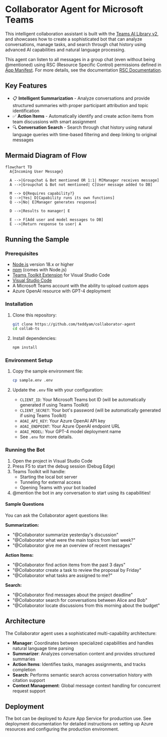 <!--
---
id: collaborator-agent
title: "Collaborator Agent"
description: "AI-powered Microsoft Teams collaboration bot with advanced conversation analysis and task management capabilities."
longDescription: |
  This sample is built with the Teams AI Library v2, and showcases how to create an intelligent collaboration assistant that can analyze conversations, manage action items, and search through chat history using natural language processing and time-based queries.

featuresList:
  - "📋 Intelligent conversation summarization with participant attribution"
  - "✅ Automatic action item identification and task management"
  - "🔍 Natural language search through conversation history"
  - "⏰ Time-based queries with natural language parsing"
tags:
  - "ai"
  - "collaboration"
  - "conversation-analysis"
  - "task-management"
githubUrl: "https://github.com/teddyam/collaborator-agent"
imageUrl: ""
author: "Microsoft"
language: "TypeScript"
demoUrlGif: ""
demoYoutubeVideoId: ""
---
-->

# Collaborator Agent for Microsoft Teams

This intelligent collaboration assistant is built with the [Teams AI Library v2](https://aka.ms/teamsai-v2), and showcases how to create a sophisticated bot that can analyze conversations, manage tasks, and search through chat history using advanced AI capabilities and natural language processing.

This agent can listen to all messages in a group chat (even without being @mentioned) using RSC (Resource Specific Control) permissions defined in [App Manifest](appPackage/manifest.json). For more details, see the documentation [RSC Documentation](https://staticsint.teams.cdn.office.net/evergreen-assets/safelinks/2/atp-safelinks.html).

## Key Features

- 📋 **Intelligent Summarization** - Analyze conversations and provide structured summaries with proper participant attribution and topic identification
- ✅ **Action Items** - Automatically identify and create action items from team discussions with smart assignment
- 🔍 **Conversation Search** - Search through chat history using natural language queries with time-based filtering and deep linking to original messages

## Mermaid Diagram of Flow

```mermaid
flowchart TD
  A{Incoming User Message}

  A -->|Groupchat & Bot mentioned OR 1:1| M[Manager receives message]
  A -->|Groupchat & Bot not mentioned| C[User message added to DB]

  M --> Q{Requires capability?}
  Q -->|Yes| D[Capability runs its own functions]
  Q -->|No| E[Manager generates response]

  D -->|Results to manager| E

  E --> F[Add user and model messages to DB]
  E -->|Return response to user| A
```

## Running the Sample

### Prerequisites

- [Node.js](https://nodejs.org/) version 18.x or higher
- [npm](https://www.npmjs.com/) (comes with Node.js)
- [Teams Toolkit Extension](https://marketplace.visualstudio.com/items?itemName=TeamsDevApp.ms-teams-vscode-extension) for Visual Studio Code
- [Visual Studio Code](https://code.visualstudio.com/)
- A Microsoft Teams account with the ability to upload custom apps
- Azure OpenAI resource with GPT-4 deployment

### Installation

1. Clone this repository:

    ```bash
    git clone https://github.com/teddyam/collaborator-agent
    cd collab-ts
    ```

2. Install dependencies:
    ```bash
    npm install
    ```

### Environment Setup

1. Copy the sample environment file:

    ```bash
    cp sample.env .env
    ```

2. Update the `.env` file with your configuration:
    - `CLIENT_ID`: Your Microsoft Teams bot ID (will be automatically generated if using Teams Toolkit)
    - `CLIENT_SECRET`: Your bot's password (will be automatically generated if using Teams Toolkit)
    - `AOAI_API_KEY`: Your Azure OpenAI API key
    - `AOAI_ENDPOINT`: Your Azure OpenAI endpoint URL
    - `AOAI_MODEL`: Your GPT-4 model deployment name
    - See `.env` for more details.

### Running the Bot

1. Open the project in Visual Studio Code
2. Press F5 to start the debug session (Debug Edge)
3. Teams Toolkit will handle:
    - Starting the local bot server
    - Tunneling for external access
    - Opening Teams with your bot loaded
4. @mention the bot in any conversation to start using its capabilities!

#### Sample Questions

You can ask the Collaborator agent questions like:

**Summarization:**
- "@Collaborator summarize yesterday's discussion"
- "@Collaborator what were the main topics from last week?"
- "@Collaborator give me an overview of recent messages"

**Action Items:**
- "@Collaborator find action items from the past 3 days"
- "@Collaborator create a task to review the proposal by Friday"
- "@Collaborator what tasks are assigned to me?"

**Search:**
- "@Collaborator find messages about the project deadline"
- "@Collaborator search for conversations between Alice and Bob"
- "@Collaborator locate discussions from this morning about the budget"

## Architecture

The Collaborator agent uses a sophisticated multi-capability architecture:

- **Manager**: Coordinates between specialized capabilities and handles natural language time parsing
- **Summarizer**: Analyzes conversation content and provides structured summaries
- **Action Items**: Identifies tasks, manages assignments, and tracks completion
- **Search**: Performs semantic search across conversation history with citation support
- **Context Management**: Global message context handling for concurrent request support

## Deployment

The bot can be deployed to Azure App Service for production use. See deployment documentation for detailed instructions on setting up Azure resources and configuring the production environment.